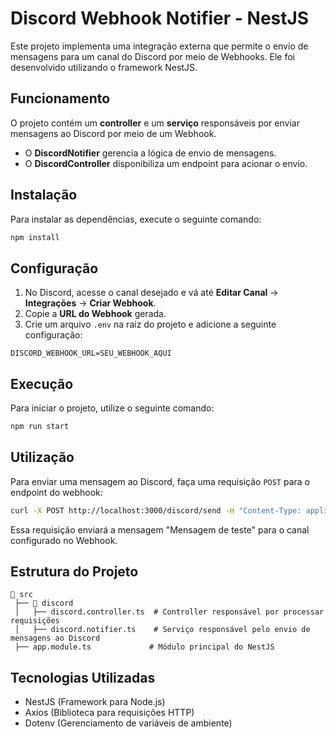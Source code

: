 # Discord Webhook Notifier - NestJS

Este projeto implementa uma integração externa que permite o envio de mensagens para um canal do Discord por meio de Webhooks. Ele foi desenvolvido utilizando o framework NestJS.

## Funcionamento
O projeto contém um **controller** e um **serviço** responsáveis por enviar mensagens ao Discord por meio de um Webhook.

- O **DiscordNotifier** gerencia a lógica de envio de mensagens.
- O **DiscordController** disponibiliza um endpoint para acionar o envio.

## Instalação

Para instalar as dependências, execute o seguinte comando:

```bash
npm install
```

## Configuração

1. No Discord, acesse o canal desejado e vá até **Editar Canal** → **Integrações** → **Criar Webhook**.
2. Copie a **URL do Webhook** gerada.
3. Crie um arquivo `.env` na raiz do projeto e adicione a seguinte configuração:

```env
DISCORD_WEBHOOK_URL=SEU_WEBHOOK_AQUI
```

## Execução

Para iniciar o projeto, utilize o seguinte comando:

```bash
npm run start
```

## Utilização

Para enviar uma mensagem ao Discord, faça uma requisição `POST` para o endpoint do webhook:

```bash
curl -X POST http://localhost:3000/discord/send -H "Content-Type: application/json" -d '{"message": "Mensagem de teste"}'
```

Essa requisição enviará a mensagem "Mensagem de teste" para o canal configurado no Webhook.

## Estrutura do Projeto

```
📂 src
 ├── 📂 discord
 │   ├── discord.controller.ts  # Controller responsável por processar requisições
 │   ├── discord.notifier.ts    # Serviço responsável pelo envio de mensagens ao Discord
 ├── app.module.ts             # Módulo principal do NestJS
```

## Tecnologias Utilizadas
- NestJS (Framework para Node.js)
- Axios (Biblioteca para requisições HTTP)
- Dotenv (Gerenciamento de variáveis de ambiente)

